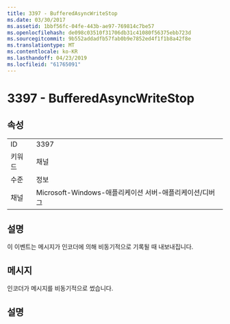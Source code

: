 ```yaml
---
title: 3397 - BufferedAsyncWriteStop
ms.date: 03/30/2017
ms.assetid: 1bbf56fc-04fe-443b-ae97-769814c7be57
ms.openlocfilehash: de098c03510f31706db31c41080f56375ebb723d
ms.sourcegitcommit: 9b552addadfb57fab0b9e7852ed4f1f1b8a42f8e
ms.translationtype: MT
ms.contentlocale: ko-KR
ms.lasthandoff: 04/23/2019
ms.locfileid: "61765091"
---
```

# <a name="3397---bufferedasyncwritestop"></a>3397 - BufferedAsyncWriteStop
## <a name="properties"></a>속성  
  
|||  
|-|-|  
|ID|3397|  
|키워드|채널|  
|수준|정보|  
|채널|Microsoft-Windows-애플리케이션 서버-애플리케이션/디버그|  
  
## <a name="description"></a>설명  
 이 이벤트는 메시지가 인코더에 의해 비동기적으로 기록될 때 내보내집니다.  
  
## <a name="message"></a>메시지  
 인코더가 메시지를 비동기적으로 썼습니다.  
  
## <a name="details"></a>설명
